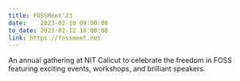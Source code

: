 ```yaml
---
title: FOSSMeet'23
date:    2023-02-10 09:00:00
to_date: 2023-02-12 18:00:00
link: https://fossmeet.net
---
```


An annual gathering at NIT Calicut to celebrate the freedom in FOSS featuring exciting events, workshops, and brilliant speakers.
